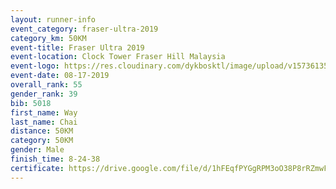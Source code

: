 ```yaml
---
layout: runner-info 
event_category: fraser-ultra-2019 
category_km: 50KM 
event-title: Fraser Ultra 2019 
event-location: Clock Tower Fraser Hill Malaysia 
event-logo: https://res.cloudinary.com/dykbosktl/image/upload/v1573613535/Logo/logo_mfst7w.jpg
event-date: 08-17-2019 
overall_rank: 55
gender_rank: 39
bib: 5018
first_name: Way
last_name: Chai
distance: 50KM
category: 50KM
gender: Male
finish_time: 8-24-38
certificate: https://drive.google.com/file/d/1hFEqfPYGgRPM3oO38P8rRZmwFz5XLX72/view?usp=sharing
---
```

